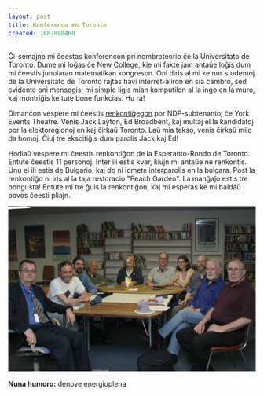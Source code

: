 ```yaml
---
layout: post
title: Konferenco en Toronto
created: 1087880460
---
```

Ĉi-semajne mi ĉeestas konferencon pri nombroteorio ĉe la Universitato de Toronto.  Dume mi loĝas ĉe New College, kie mi fakte jam antaŭe loĝis dum mi ĉeestis junularan matematikan kongreson.  Oni diris al mi ke nur studentoj de la Universitato de Toronto rajtas havi interret-aliron en sia ĉambro, sed evidente oni mensogis; mi simple ligis mian komputilon al la ingo en la muro, kaj montriĝis ke tute bone funkcias.  Hu ra!

Dimanĉon vespere mi ĉeestis [renkontiĝegon](http://ndp.ca/newsdetail/nid-1928) por NDP-subtenantoj ĉe York Events Theatre.  Venis Jack Layton, Ed Broadbent, kaj multaj el la kandidatoj por la elektoregionoj en kaj ĉirkaŭ Toronto.  Laŭ mia takso, venis ĉirkaŭ milo da homoj.  Ĉiuj tre ekscitiĝis dum parolis Jack kaj Ed!

Hodiaŭ vespere mi ĉeestis renkontiĝon de la Esperanto-Rondo de Toronto.  Entute ĉeestis 11 personoj.  Inter ili estis kvar, kiujn mi antaŭe ne renkontis.  Unu el ili estis de Bulgario, kaj do ni iomete interparolis en la bulgara.  Post la renkontiĝo ni iris al la taja restoracio "Peach Garden".  La manĝaĵo estis tre bongusta!  Entute mi tre ĝuis la renkontiĝon, kaj mi esperas ke mi baldaŭ povos ĉeesti pliajn.


![renkontiĝo de ERT](/files/IMG_3008_mg.jpg)


**Nuna humoro:** denove energioplena
